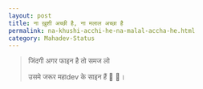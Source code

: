 ```yaml
---
layout: post
title: ना ख़ुशी अच्छी है, ना मलाल अच्छा है 
permalink: na-khushi-acchi-he-na-malal-accha-he.html
category: Mahadev-Status
---
```

> जिंदगी अगर फाइन है तो समज लो 
> 
> उसमे जरूर महाdev के साइन हैं 🐍 🔱। 
